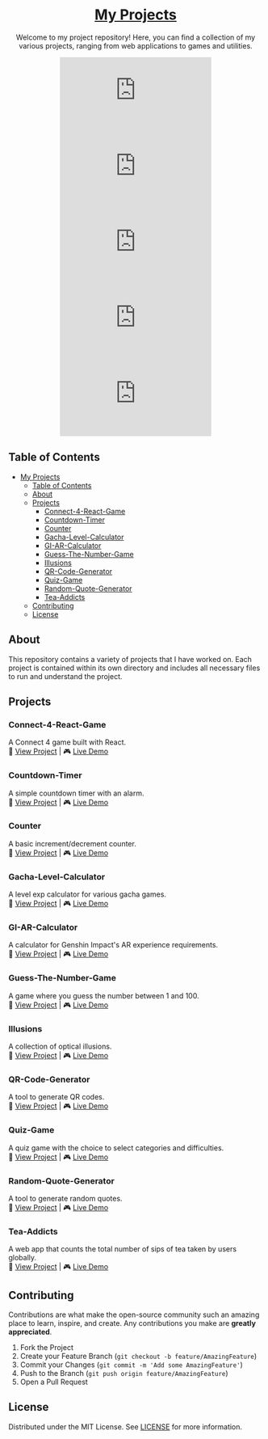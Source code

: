 <div align="center">

# [My Projects](https://exonymos.github.io/Projects)

Welcome to my project repository! Here, you can find a collection of my various projects, ranging from web applications to games and utilities.

[![GitHub license](https://img.shields.io/github/license/Exonymos/exonymos.me)](https://github.com/Exonymos/exonymos.me/blob/main/LICENSE)
[![GitHub issues](https://img.shields.io/github/issues/Exonymos/exonymos.me)](https://github.com/Exonymos/exonymos.me/issues)
[![GitHub last commit](https://img.shields.io/github/last-commit/Exonymos/exonymos.me)](https://github.com/Exonymos/exonymos.me/commits/main)<br>
[![GitHub stars](https://img.shields.io/github/stars/Exonymos/exonymos.me)](https://github.com/Exonymos/exonymos.me/stargazers)
[![GitHub forks](https://img.shields.io/github/forks/Exonymos/exonymos.me)](https://github.com/Exonymos/exonymos.me/network)

</div>

## Table of Contents

- [My Projects](#my-projects)
  - [Table of Contents](#table-of-contents)
  - [About](#about)
  - [Projects](#projects)
    - [Connect-4-React-Game](#connect-4-react-game)
    - [Countdown-Timer](#countdown-timer)
    - [Counter](#counter)
    - [Gacha-Level-Calculator](#gacha-level-calculator)
    - [GI-AR-Calculator](#gi-ar-calculator)
    - [Guess-The-Number-Game](#guess-the-number-game)
    - [Illusions](#illusions)
    - [QR-Code-Generator](#qr-code-generator)
    - [Quiz-Game](#quiz-game)
    - [Random-Quote-Generator](#random-quote-generator)
    - [Tea-Addicts](#tea-addicts)
  - [Contributing](#contributing)
  - [License](#license)

## About
This repository contains a variety of projects that I have worked on. Each project is contained within its own directory and includes all necessary files to run and understand the project.

## Projects

### Connect-4-React-Game

A Connect 4 game built with React.
<br>
📁 [View Project](https://exonymos.github.io/Projects/Connect-4-React-Game/) | 🎮 [Live Demo](https://exonymos.github.io/Projects/Connect-4-React-Game/)

### Countdown-Timer

A simple countdown timer with an alarm.
<br>
📁 [View Project](https://exonymos.github.io/Projects/Countdown-Timer/) | 🎮 [Live Demo](https://exonymos.github.io/Projects/Countdown-Timer/)

### Counter

A basic increment/decrement counter.
<br>
📁 [View Project](https://exonymos.github.io/Projects/Counter/) | 🎮 [Live Demo](https://exonymos.github.io/Projects/Counter/)

### Gacha-Level-Calculator

A level exp calculator for various gacha games.
<br>
📁 [View Project](https://exonymos.github.io/Projects/Gacha-Level-Calculator/) | 🎮 [Live Demo](https://exonymos.github.io/Projects/Gacha-Level-Calculator/)

### GI-AR-Calculator

A calculator for Genshin Impact's AR experience requirements.
<br>
📁 [View Project](https://exonymos.github.io/Projects/GI-AR-Calculator/) | 🎮 [Live Demo](https://exonymos.github.io/Projects/GI-AR-Calculator/)

### Guess-The-Number-Game

A game where you guess the number between 1 and 100.
<br>
📁 [View Project](https://exonymos.github.io/Projects/Guess-The-Number-Game/) | 🎮 [Live Demo](https://exonymos.github.io/Projects/Guess-The-Number-Game/)

### Illusions

A collection of optical illusions.
<br>
📁 [View Project](https://exonymos.github.io/Projects/Illusions/) | 🎮 [Live Demo](https://exonymos.github.io/Projects/Illusions/)

### QR-Code-Generator

A tool to generate QR codes.
<br>
📁 [View Project](https://exonymos.github.io/Projects/QR-Code-Generator/) | 🎮 [Live Demo](https://exonymos.github.io/Projects/QR-Code-Generator/)

### Quiz-Game

A quiz game with the choice to select categories and difficulties.
<br>
📁 [View Project](https://exonymos.github.io/Projects/Quiz-Game/) | 🎮 [Live Demo](https://exonymos.github.io/Projects/Quiz-Game/)

### Random-Quote-Generator

A tool to generate random quotes.
<br>
📁 [View Project](https://exonymos.github.io/Projects/Random-Quote-Generator/) | 🎮 [Live Demo](https://exonymos.github.io/Projects/Random-Quote-Generator/)

### Tea-Addicts

A web app that counts the total number of sips of tea taken by users globally.
<br>
📁 [View Project](https://exonymos.github.io/Projects/Tea-Addicts/) | 🎮 [Live Demo](https://exonymos.github.io/Projects/Tea-Addicts/)

## Contributing

Contributions are what make the open-source community such an amazing place to learn, inspire, and create. Any contributions you make are **greatly appreciated**.

1. Fork the Project
2. Create your Feature Branch (`git checkout -b feature/AmazingFeature`)
3. Commit your Changes (`git commit -m 'Add some AmazingFeature'`)
4. Push to the Branch (`git push origin feature/AmazingFeature`)
5. Open a Pull Request

## License

Distributed under the MIT License. See [LICENSE](https://github.com/Exonymos/Projects/blob/main/LICENSE) for more information.
